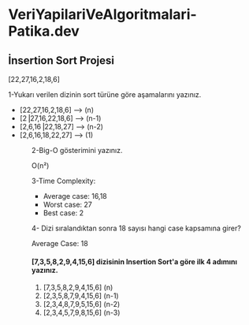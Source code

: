 # VeriYapilariVeAlgoritmalari-Patika.dev
<h2>İnsertion Sort Projesi</h2>
    [22,27,16,2,18,6]
<p>1-Yukarı verilen dizinin sort türüne göre aşamalarını yazınız.</p>
<ul>
<li>[22,27,16,2,18,6] --> (n) </li>
<li>[2⎟27,16,22,18,6] --> (n-1) </li>
<li>[2,6,16⎟22,18,27] --> (n-2) </li>
<li>[2,6,16,18,22,27] --> (1) </li>
<ul>
 
<p>2-Big-O gösterimini yazınız.</p>
    <p>O(n²)</p> 

<p>3-Time Complexity:</p>
<ul>
  <li> Average case: 16,18  </li>
  <li> Worst case: 27    </li>
  <li> Best case: 2    </li>
</ul>
    
<p>4- Dizi sıralandıktan sonra 18 sayısı hangi case kapsamına girer?</p>
    <p> Average Case: 18 </p>
<h4> [7,3,5,8,2,9,4,15,6] dizisinin Insertion Sort'a göre ilk 4 adımını yazınız.</h4>
    <ol>
         <li>[7,3,5,8,2,9,4,15,6] (n) </li>
         <li> [2,3,5,8,7,9,4,15,6] (n-1) </li>
         <li> [2,3,4,8,7,9,5,15,6] (n-2) </li>
         <li> [2,3,4,5,7,9,8,15,6] (n-3) </li>
    </ol>


